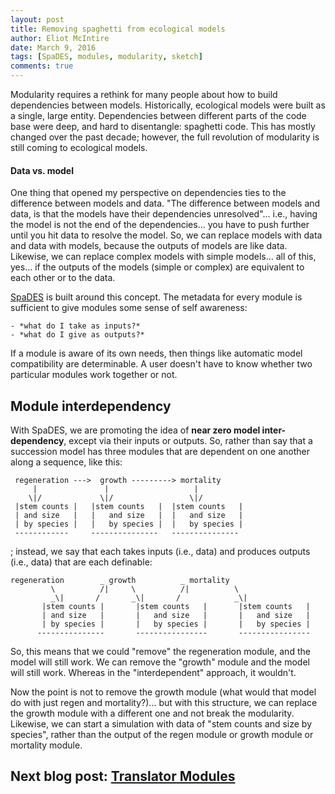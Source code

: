 ```yaml
---
layout: post
title: Removing spaghetti from ecological models
author: Eliot McIntire
date: March 9, 2016
tags: [SpaDES, modules, modularity, sketch]
comments: true
---
```


Modularity requires a rethink for many people about how to build dependencies between models. Historically, ecological models were built as a single, large entity. Dependencies between different parts of the code base were deep, and hard to disentangle: spaghetti code. This has mostly changed over the past decade; however, the full revolution of modularity is still coming to ecological models.

#### Data vs. model

One thing that opened my perspective on dependencies ties to the difference between models and data. "The difference between models and data, is that the models have their dependencies unresolved"... i.e., having the model is not the end of the dependencies... you have to push further until you hit data to resolve the model. So, we can replace models with data and data with models, because the outputs of models are like data.  Likewise, we can replace complex models with simple models... all of this, yes... if the outputs of the models (simple or complex) are equivalent to each other or to the data. 

[SpaDES](spades.predictiveecology.org) is built around this concept. The metadata for every module is sufficient to give modules some sense of self awareness: 

    - *what do I take as inputs?* 
    - *what do I give as outputs?*  
    
If a module is aware of its own needs, then things like automatic model compatibility are determinable. A user doesn't have to know whether two particular modules work together or not.

## Module interdependency

With SpaDES, we are promoting the idea of **near zero model inter-dependency**, except via their inputs or outputs. So, rather than say that a succession model has three modules that are dependent on one another along a sequence, like this:

```
 regeneration --->  growth ---------> mortality
     |               |                   |
    \|/             \|/                 \|/
 |stem counts |   |stem counts   |  |stem counts   |         
 | and size   |   |   and size   |  |   and size   |
 | by species |   |   by species |  |   by species |
 ------------     ---------------   ---------------
```
; instead, we say that each takes inputs (i.e., data) and produces outputs (i.e., data) that are each definable:

```
regeneration        _ growth          _ mortality
         \          /|     \          /|          \         
         _\|       /       _\|       /            _\|       
       |stem counts |       |stem counts   |       |stem counts   |         
       | and size   |       |   and size   |       |   and size   |
       | by species |       |   by species |       |   by species |
      ---------------       ----------------       ----------------
```

So, this means that we could "remove" the regeneration module, and the model will still work. We can remove the "growth" module and the model will still work. Whereas in the "interdependent" approach, it wouldn't.

Now the point is not to remove the growth module (what would that model do with just regen and mortality?)... but with this structure, we can replace the growth module with a different one and not break the modularity. Likewise, we can start a simulation with data of "stem counts and size by species", rather than the output of the regen module or growth module or mortality module.

## Next blog post: [Translator Modules](http://predictiveecology.org/2016/03/09/Translating_the_incompatible.html)


